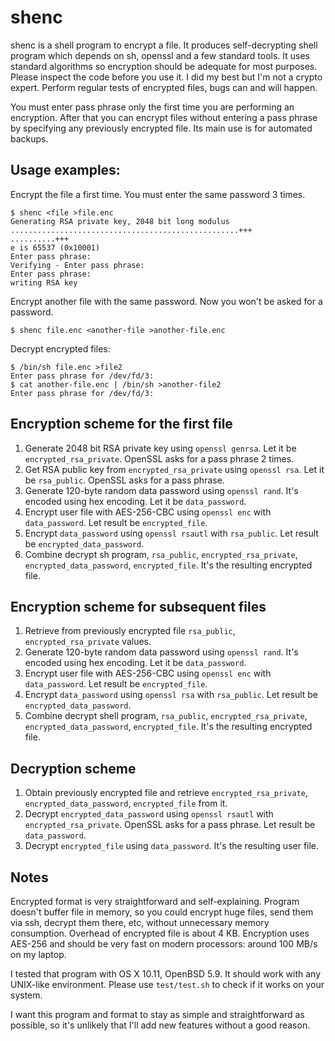 # shenc

shenc is a shell program to encrypt a file.
It produces self-decrypting shell program which depends on sh, openssl and a few standard tools.
It uses standard algorithms so encryption should be adequate for most purposes.
Please inspect the code before you use it. I did my best but I'm not a crypto expert.
Perform regular tests of encrypted files, bugs can and will happen.

You must enter pass phrase only the first time you are performing an encryption.
After that you can encrypt files without entering a pass phrase by specifying any previously encrypted file.
Its main use is for automated backups.

## Usage examples:

Encrypt the file a first time. You must enter the same password 3 times.
```
$ shenc <file >file.enc
Generating RSA private key, 2048 bit long modulus
...................................................+++
..........+++
e is 65537 (0x10001)
Enter pass phrase:
Verifying - Enter pass phrase:
Enter pass phrase:
writing RSA key
```

Encrypt another file with the same password. Now you won't be asked for a password.
```
$ shenc file.enc <another-file >another-file.enc
```

Decrypt encrypted files:
```
$ /bin/sh file.enc >file2
Enter pass phrase for /dev/fd/3:
$ cat another-file.enc | /bin/sh >another-file2
Enter pass phrase for /dev/fd/3:
```

## Encryption scheme for the first file

1. Generate 2048 bit RSA private key using `openssl genrsa`. Let it be `encrypted_rsa_private`. OpenSSL asks for a pass phrase 2 times.
2. Get RSA public key from `encrypted_rsa_private` using `openssl rsa`. Let it be `rsa_public`. OpenSSL asks for a pass phrase.
3. Generate 120-byte random data password using `openssl rand`. It's encoded using hex encoding. Let it be `data_password`.
4. Encrypt user file with AES-256-CBC using `openssl enc` with `data_password`. Let result be `encrypted_file`.
5. Encrypt `data_password` using `openssl rsautl` with `rsa_public`. Let result be `encrypted_data_password`.
7. Combine decrypt sh program, `rsa_public`, `encrypted_rsa_private`, `encrypted_data_password`, `encrypted_file`. It's the resulting encrypted file.

## Encryption scheme for subsequent files

1. Retrieve from previously encrypted file `rsa_public`, `encrypted_rsa_private` values.
2. Generate 120-byte random data password using `openssl rand`. It's encoded using hex encoding. Let it be `data_password`.
3. Encrypt user file with AES-256-CBC using `openssl enc` with `data_password`. Let result be `encrypted_file`.
4. Encrypt `data_password` using `openssl rsa` with `rsa_public`. Let result be `encrypted_data_password`.
5. Combine decrypt shell program, `rsa_public`, `encrypted_rsa_private`, `encrypted_data_password`, `encrypted_file`. It's the resulting encrypted file.

## Decryption scheme

1. Obtain previously encrypted file and retrieve `encrypted_rsa_private`, `encrypted_data_password`, `encrypted_file` from it.
2. Decrypt `encrypted_data_password` using `openssl rsautl` with `encrypted_rsa_private`. OpenSSL asks for a pass phrase. Let result be `data_password`.
3. Decrypt `encrypted_file` using `data_password`. It's the resulting user file.

## Notes

Encrypted format is very straightforward and self-explaining.
Program doesn't buffer file in memory, so you could encrypt huge files, send them via ssh, decrypt them there, etc,
without unnecessary memory consumption.
Overhead of encrypted file is about 4 KB. Encryption uses AES-256 and should be very fast on modern processors: around 100 MB/s on my laptop.

I tested that program with OS X 10.11, OpenBSD 5.9. It should work with any UNIX-like environment.
Please use `test/test.sh` to check if it works on your system.

I want this program and format to stay as simple and straightforward as possible, so it's unlikely that I'll add new features without a good reason.
